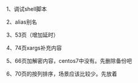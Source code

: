 1、调试shell脚本

2、alias别名

3、53页（增加延时）

4、74页xargs补充内容

5、66页加解密内容，centos7中没有。先删除备份吧

6、70页的按列排序，场景应该比较少。先放着





